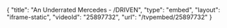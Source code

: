 {
    "title": "An Underrated Mercedes - \/DRIVEN",
    "type": "embed",
    "layout": "iframe-static",
    "videoId": "25897732",
    "url": "\/tvpembed\/25897732"
}